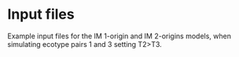 
# Input files

Example input files for the IM 1-origin and IM 2-origins models, when simulating ecotype pairs 1 and 3 setting T2>T3.
